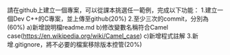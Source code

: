 請在github上建立一個專案，可以從課本挑選任一範例，完成以下功能： 
1.建立一個Dev C++的C專案，並上傳至github(20%) 
2.至少三次的commit，分別為(60%) 
a)新增說明檔readme.md 
b)修改變數名稱符合Camel case(https://en.wikipedia.org/wiki/Camel_case) 
c)新增程式註解 
3.新增.gitignore，將不必要的檔案移除版本控管(20%)    